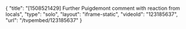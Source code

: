 {
    "title": "[1508521429] Further Puigdemont comment with reaction from locals",
    "type": "solo",
    "layout": "iframe-static",
    "videoId": "123185637",
    "url": "\/tvpembed\/123185637"
}